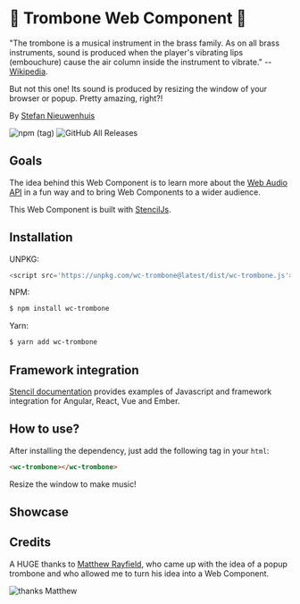 # 🎺 Trombone Web Component 🎺
"The trombone is a musical instrument in the brass family. As on all brass instruments, sound is produced when the player's vibrating lips (embouchure) cause the air column inside the instrument to vibrate." -- [Wikipedia](https://en.wikipedia.org/wiki/Trombone).

But not this one! Its sound is produced by resizing the window of your browser or popup. Pretty amazing, right?!

By [Stefan Nieuwenhuis](https://twitter.com/stefannhs)

![npm (tag)](https://img.shields.io/npm/v/wc-trombone/latest?color=blue)
![GitHub All Releases](https://img.shields.io/github/downloads/StefanNieuwenhuis/wc-trombone/total)

## Goals
The idea behind this Web Component is to learn more about the [Web Audio API](https://developer.mozilla.org/en-US/docs/Web/API/Web_Audio_API) in a fun way and to bring Web Components to a wider audience. 

This Web Component is built with [StencilJs](https://stenciljs.com).

## Installation 
UNPKG:

```js
<script src='https://unpkg.com/wc-trombone@latest/dist/wc-trombone.js'></script>
```

NPM:

```bash
$ npm install wc-trombone
```

Yarn: 

```bash
$ yarn add wc-trombone
```

## Framework integration
[Stencil documentation](https://stenciljs.com/docs/overview) provides examples of Javascript and framework integration for Angular, React, Vue and Ember.

## How to use?
After installing the dependency, just add the following tag in your `html`:

```html
<wc-trombone></wc-trombone>
```

Resize the window to make music!

## Showcase


## Credits
A HUGE thanks to [Matthew Rayfield](https://twitter.com/MatthewRayfield), who came up with the idea of a popup trombone and who allowed me to turn his idea into a Web Component.

![thanks Matthew](https://media.giphy.com/media/3oz8xIsloV7zOmt81G/giphy.gif) 
